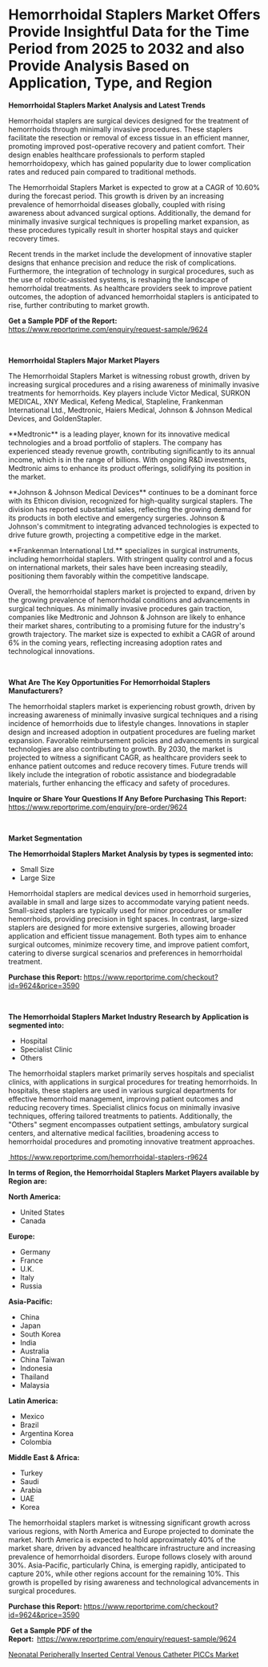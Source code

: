 <p><h1>Hemorrhoidal Staplers Market Offers Provide Insightful Data for the Time Period from 2025 to 2032 and also Provide Analysis Based on Application, Type, and Region</h1></p><p><strong>Hemorrhoidal Staplers Market Analysis and Latest Trends</strong></p>
<p><p>Hemorrhoidal staplers are surgical devices designed for the treatment of hemorrhoids through minimally invasive procedures. These staplers facilitate the resection or removal of excess tissue in an efficient manner, promoting improved post-operative recovery and patient comfort. Their design enables healthcare professionals to perform stapled hemorrhoidopexy, which has gained popularity due to lower complication rates and reduced pain compared to traditional methods.</p><p>The Hemorrhoidal Staplers Market is expected to grow at a CAGR of 10.60% during the forecast period. This growth is driven by an increasing prevalence of hemorrhoidal diseases globally, coupled with rising awareness about advanced surgical options. Additionally, the demand for minimally invasive surgical techniques is propelling market expansion, as these procedures typically result in shorter hospital stays and quicker recovery times.</p><p>Recent trends in the market include the development of innovative stapler designs that enhance precision and reduce the risk of complications. Furthermore, the integration of technology in surgical procedures, such as the use of robotic-assisted systems, is reshaping the landscape of hemorrhoidal treatments. As healthcare providers seek to improve patient outcomes, the adoption of advanced hemorrhoidal staplers is anticipated to rise, further contributing to market growth.</p></p>
<p><strong>Get a Sample PDF of the Report:&nbsp;</strong> <a href="https://www.reportprime.com/enquiry/request-sample/9624?utm_campaign=2439&utm_medium=2&utm_source=Github&utm_content=ia&utm_term=20032025&utm_id=hemorrhoidal-staplers">https://www.reportprime.com/enquiry/request-sample/9624</a></p>
<p>&nbsp;</p>
<p><strong>Hemorrhoidal Staplers Major Market Players</strong></p>
<p><p>The Hemorrhoidal Staplers Market is witnessing robust growth, driven by increasing surgical procedures and a rising awareness of minimally invasive treatments for hemorrhoids. Key players include Victor Medical, SURKON MEDICAL, XNY Medical, Kefeng Medical, Stapleline, Frankenman International Ltd., Medtronic, Haiers Medical, Johnson & Johnson Medical Devices, and GoldenStapler.</p><p>**Medtronic** is a leading player, known for its innovative medical technologies and a broad portfolio of staplers. The company has experienced steady revenue growth, contributing significantly to its annual income, which is in the range of billions. With ongoing R&D investments, Medtronic aims to enhance its product offerings, solidifying its position in the market.</p><p>**Johnson & Johnson Medical Devices** continues to be a dominant force with its Ethicon division, recognized for high-quality surgical staplers. The division has reported substantial sales, reflecting the growing demand for its products in both elective and emergency surgeries. Johnson & Johnson's commitment to integrating advanced technologies is expected to drive future growth, projecting a competitive edge in the market.</p><p>**Frankenman International Ltd.** specializes in surgical instruments, including hemorrhoidal staplers. With stringent quality control and a focus on international markets, their sales have been increasing steadily, positioning them favorably within the competitive landscape.</p><p>Overall, the hemorrhoidal staplers market is projected to expand, driven by the growing prevalence of hemorrhoidal conditions and advancements in surgical techniques. As minimally invasive procedures gain traction, companies like Medtronic and Johnson & Johnson are likely to enhance their market shares, contributing to a promising future for the industry's growth trajectory. The market size is expected to exhibit a CAGR of around 6% in the coming years, reflecting increasing adoption rates and technological innovations.</p></p>
<p>&nbsp;</p>
<p><strong>What Are The Key Opportunities For Hemorrhoidal Staplers Manufacturers?</strong></p>
<p><p>The hemorrhoidal staplers market is experiencing robust growth, driven by increasing awareness of minimally invasive surgical techniques and a rising incidence of hemorrhoids due to lifestyle changes. Innovations in stapler design and increased adoption in outpatient procedures are fueling market expansion. Favorable reimbursement policies and advancements in surgical technologies are also contributing to growth. By 2030, the market is projected to witness a significant CAGR, as healthcare providers seek to enhance patient outcomes and reduce recovery times. Future trends will likely include the integration of robotic assistance and biodegradable materials, further enhancing the efficacy and safety of procedures.</p></p>
<p><strong>Inquire or Share Your Questions If Any Before Purchasing This Report:</strong> <a href="https://www.reportprime.com/enquiry/pre-order/9624?utm_campaign=2439&utm_medium=2&utm_source=Github&utm_content=ia&utm_term=20032025&utm_id=hemorrhoidal-staplers">https://www.reportprime.com/enquiry/pre-order/9624</a></p>
<p>&nbsp;</p>
<p><strong>Market Segmentation</strong></p>
<p><strong>The Hemorrhoidal Staplers Market Analysis by types is segmented into:</strong></p>
<p><ul><li>Small Size</li><li>Large Size</li></ul></p>
<p><p>Hemorrhoidal staplers are medical devices used in hemorrhoid surgeries, available in small and large sizes to accommodate varying patient needs. Small-sized staplers are typically used for minor procedures or smaller hemorrhoids, providing precision in tight spaces. In contrast, large-sized staplers are designed for more extensive surgeries, allowing broader application and efficient tissue management. Both types aim to enhance surgical outcomes, minimize recovery time, and improve patient comfort, catering to diverse surgical scenarios and preferences in hemorrhoidal treatment.</p></p>
<p><strong>Purchase this Report:&nbsp;</strong><a href="https://www.reportprime.com/checkout?id=9624&price=3590&utm_campaign=2439&utm_medium=2&utm_source=Github&utm_content=ia&utm_term=20032025&utm_id=hemorrhoidal-staplers">https://www.reportprime.com/checkout?id=9624&price=3590</a></p>
<p>&nbsp;</p>
<p><strong>The Hemorrhoidal Staplers Market Industry Research by Application is segmented into:</strong></p>
<p><ul><li>Hospital</li><li>Specialist Clinic</li><li>Others</li></ul></p>
<p><p>The hemorrhoidal staplers market primarily serves hospitals and specialist clinics, with applications in surgical procedures for treating hemorrhoids. In hospitals, these staplers are used in various surgical departments for effective hemorrhoid management, improving patient outcomes and reducing recovery times. Specialist clinics focus on minimally invasive techniques, offering tailored treatments to patients. Additionally, the "Others" segment encompasses outpatient settings, ambulatory surgical centers, and alternative medical facilities, broadening access to hemorrhoidal procedures and promoting innovative treatment approaches.</p></p>
<p><a href="https://www.reportprime.com/hemorrhoidal-staplers-r9624?utm_campaign=2439&utm_medium=2&utm_source=Github&utm_content=ia&utm_term=20032025&utm_id=hemorrhoidal-staplers">&nbsp;https://www.reportprime.com/hemorrhoidal-staplers-r9624</a></p>
<p><strong>In terms of Region, the Hemorrhoidal Staplers Market Players available by Region are:</strong></p>
<p>
    <p> <strong> North America: </strong>
        <ul>
            <li>United States</li>
            <li>Canada</li>
        </ul>
        </p> 
    <p> <strong> Europe: </strong>
        <ul>
            <li>Germany</li>
            <li>France</li>
            <li>U.K.</li>
            <li>Italy</li>
            <li>Russia</li>
        </ul>
        </p> 
    <p> <strong> Asia-Pacific: </strong>
        <ul>
            <li>China</li>
            <li>Japan</li>
            <li>South Korea</li>
            <li>India</li>
            <li>Australia</li>
            <li>China Taiwan</li>
            <li>Indonesia</li>
            <li>Thailand</li>
            <li>Malaysia</li>
        </ul>
        </p> 
    <p> <strong> Latin America: </strong>
        <ul>
            <li>Mexico</li>
            <li>Brazil</li>
            <li>Argentina Korea</li>
            <li>Colombia</li>
        </ul>
        </p> 
    <p> <strong> Middle East & Africa: </strong>
        <ul>
            <li>Turkey</li>
            <li>Saudi</li>
            <li>Arabia</li>
            <li>UAE</li>
            <li>Korea</li>
        </ul>
    </p>
    </p>
<p><p>The hemorrhoidal staplers market is witnessing significant growth across various regions, with North America and Europe projected to dominate the market. North America is expected to hold approximately 40% of the market share, driven by advanced healthcare infrastructure and increasing prevalence of hemorrhoidal disorders. Europe follows closely with around 30%. Asia-Pacific, particularly China, is emerging rapidly, anticipated to capture 20%, while other regions account for the remaining 10%. This growth is propelled by rising awareness and technological advancements in surgical procedures.</p></p>
<p><strong>Purchase this Report: </strong><a href="https://www.reportprime.com/checkout?id=9624&price=3590&utm_campaign=2439&utm_medium=2&utm_source=Github&utm_content=ia&utm_term=20032025&utm_id=hemorrhoidal-staplers">https://www.reportprime.com/checkout?id=9624&price=3590</a></p>
<p>&nbsp;<strong>Get a Sample PDF of the Report:&nbsp;&nbsp;</strong><a href="https://www.reportprime.com/enquiry/request-sample/9624?utm_campaign=2439&utm_medium=2&utm_source=Github&utm_content=ia&utm_term=20032025&utm_id=hemorrhoidal-staplers">https://www.reportprime.com/enquiry/request-sample/9624</a></p>
<p><strong></strong></p>
<p><p><a href="https://github.com/kathiestrine5ty/Market-Research-Report-List-1/blob/main/neonatal-peripherally-inserted-central-venous-catheter-piccs-market.md?utm_campaign=2439&utm_medium=2&utm_source=Github&utm_content=ia&utm_term=20032025&utm_id=hemorrhoidal-staplers">Neonatal Peripherally Inserted Central Venous Catheter PICCs Market</a></p></p>